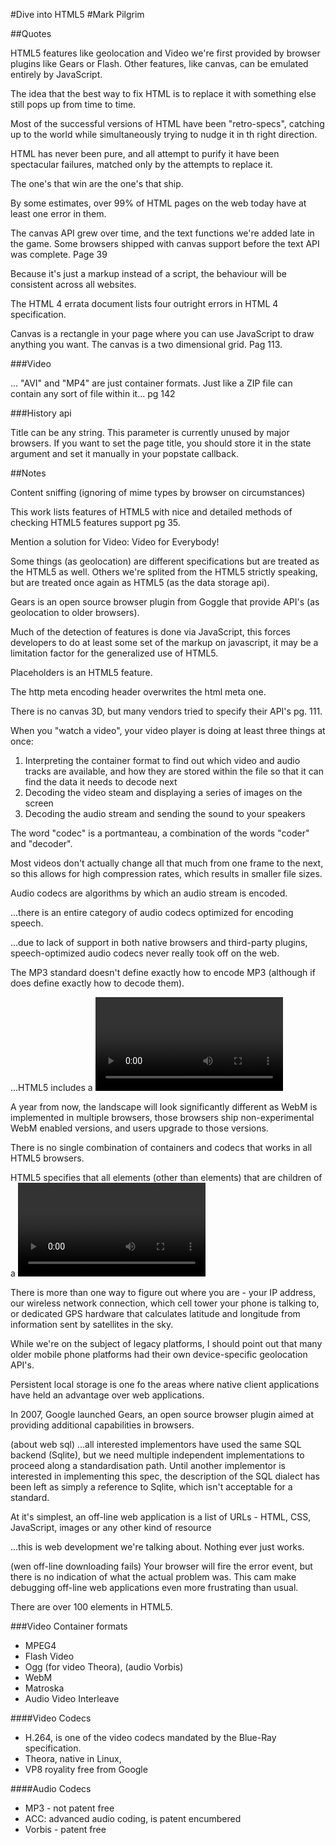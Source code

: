 #Dive into HTML5
#Mark Pilgrim

##Quotes

HTML5 features like geolocation and Video we're first provided by
browser plugins like Gears or Flash. Other features, like canvas, can be
emulated entirely by JavaScript.

The idea that the best way to fix HTML is to replace it with something
else still pops up from time to time.

Most of the successful versions of HTML have been "retro-specs",
catching up to the world while simultaneously trying to nudge it in th
right direction.

HTML has never been pure, and all attempt to purify it have been
spectacular failures, matched only by the attempts to replace it.

The one's that win are the one's that ship.

By some estimates, over 99% of HTML pages on the web today have at least
one error in them.

The canvas API grew over time, and the text functions we're added late in
the game. Some browsers shipped with canvas support before the text API
was complete. Page 39

Because it's just a markup instead of a script, the behaviour will
be consistent across all websites.

The HTML 4 errata document lists four outright errors in HTML 4
specification.

Canvas is a rectangle in your page where you can use JavaScript to
draw anything you want. The canvas is a two dimensional grid. Pag
113.

###Video

... "AVI" and "MP4" are just container formats. Just  like a  ZIP
file can contain any sort of file within it... pg 142

###History api

Title can be any string. This parameter is currently unused by
major browsers. If you want to set the page title, you should
store it in the state argument and set it manually in your
popstate callback.

##Notes

Content sniffing (ignoring of mime types by browser on circumstances)

This work lists features of HTML5 with nice and detailed methods of
checking HTML5 features support pg 35.

Mention a solution for Video: Video for Everybody!

Some things (as geolocation) are different specifications but are
treated as the HTML5 as well. Others we're splited from the HTML5
strictly speaking, but are treated once again as HTML5 (as the
data storage api).

Gears is an open source browser plugin from Goggle that provide
API's (as geolocation to older browsers).

Much of the detection of features is done via JavaScript, this
forces developers to do at least some set of the markup on
javascript, it may be a limitation factor for the generalized use
of HTML5.

Placeholders is an HTML5 feature.

The http meta encoding header overwrites the html meta one.

There is no canvas 3D, but many vendors tried to specify their
API's pg. 111.

When you "watch a video", your video player is doing at least
three things at once:

1. Interpreting the container format to find out which video and
   audio tracks are available, and how they are stored within the
   file so that it can find the data it needs to decode next
2. Decoding the video steam and displaying a series of images on
   the screen
3. Decoding the audio stream and sending the sound to your
   speakers

The word "codec" is a portmanteau, a combination of the words
"coder" and "decoder".

Most videos don't actually change all that much from one frame to
the next, so this allows for high compression rates, which results
in smaller file sizes.

Audio codecs are algorithms by which an audio stream is encoded.

...there is an entire category of audio codecs optimized for
encoding speech.

...due to lack of support in both native browsers and third-party
plugins, speech-optimized audio codecs never really took off on
the web.

The MP3 standard doesn't define exactly how to encode MP3
(although if does define exactly how to decode them).

...HTML5 includes a <video> element for embedding video in a web
page. There are no restriction on the video codec, audio codec, or
container format you can use for your video. One <video> element
can link to multiple video files, and the browser will choose the
first video file it can actually play.

A year from now, the landscape will look significantly different
as WebM is implemented in multiple browsers, those browsers ship
non-experimental WebM enabled versions, and users upgrade to those
versions.

There is no single combination of containers and codecs that works
in all HTML5 browsers.

HTML5 specifies that all elements (other than <source> elements)
that are children of a <video> element must be ignored altogether.
That allows you to use HTML5 in newer browsers and fall back to
Flash gracefully in older browsers, without requiring any fancy
JavaScript hacks.

There is more than one way to figure out where you are - your IP
address, our wireless network connection, which cell tower your
phone is talking to, or dedicated GPS hardware that calculates
latitude and longitude from information sent by satellites in the
sky.

While we're on the subject of legacy platforms, I should point out
that many older mobile phone platforms had their own
device-specific geolocation API's.

Persistent local storage is one fo the areas where native client
applications have held an advantage over web applications.

In 2007, Google launched Gears, an open source browser plugin
aimed at providing additional capabilities in browsers.

(about web sql) ...all interested implementors have used the same
SQL backend (Sqlite), but we need multiple independent
implementations to proceed along a standardisation path. Until
another implementor is interested in implementing this spec, the
description of the SQL dialect has been left as simply a reference
to Sqlite, which isn't acceptable for a standard.

At it's simplest, an off-line web application is a list of URLs -
HTML, CSS, JavaScript, images or any other kind of resource

...this is web development we're talking about. Nothing ever just
works.

(wen off-line downloading fails) Your browser will fire the error
event, but there is no indication of what the actual problem was.
This cam make debugging off-line web applications even more
frustrating than usual.

There are over 100 elements in HTML5.

###Video
Container formats

- MPEG4
- Flash Video
- Ogg (for video Theora), (audio Vorbis)
- WebM
- Matroska
- Audio Video Interleave

####Video Codecs

- H.264, is one of the video codecs mandated by the Blue-Ray specification.
- Theora, native in Linux, 
- VP8 royality free from Google

####Audio Codecs

- MP3 - not patent free
- ACC: advanced audio coding, is patent encumbered
- Vorbis - patent free

